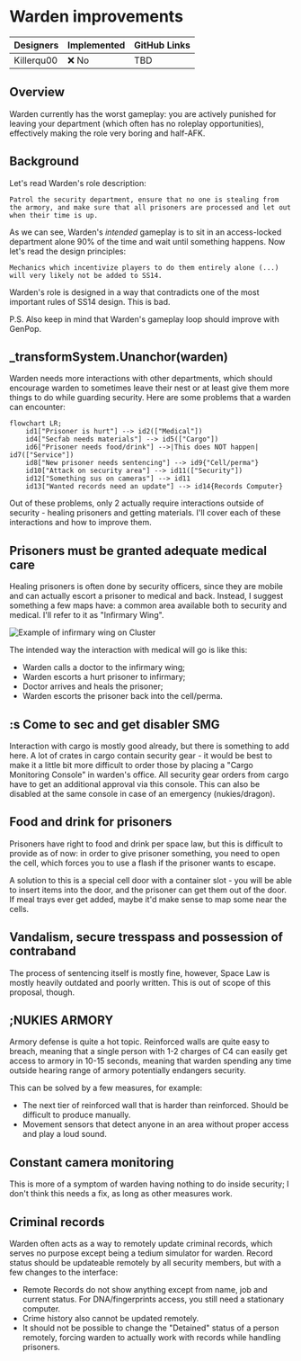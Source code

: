 # Warden improvements

| Designers | Implemented | GitHub Links |
|---|---|---|
| Killerqu00 | :x: No | TBD |

## Overview

Warden currently has the worst gameplay: you are actively punished for leaving your department (which often has no roleplay opportunities), effectively making the role very boring and half-AFK.

## Background

Let's read Warden's role description:
```admonish quote
Patrol the security department, ensure that no one is stealing from the armory, and make sure that all prisoners are processed and let out when their time is up.
```
As we can see, Warden's *intended* gameplay is to sit in an access-locked department alone 90% of the time and wait until something happens. Now let's read the design principles:
```admonish quote
Mechanics which incentivize players to do them entirely alone (...) will very likely not be added to SS14.
```
Warden's role is designed in a way that contradicts one of the most important rules of SS14 design. This is bad.

P.S. Also keep in mind that Warden's gameplay loop should improve with GenPop.

## _transformSystem.Unanchor(warden)

Warden needs more interactions with other departments, which should encourage warden to sometimes leave their nest or at least give them more things to do while guarding security.
Here are some problems that a warden can encounter:
```mermaid
flowchart LR;
    id1["Prisoner is hurt"] --> id2(["Medical"])
    id4["Secfab needs materials"] --> id5(["Cargo"])
    id6["Prisoner needs food/drink"] -->|This does NOT happen| id7(["Service"])
    id8["New prisoner needs sentencing"] --> id9{"Cell/perma"}
    id10["Attack on security area"] --> id11(["Security"])
    id12["Something sus on cameras"] --> id11
    id13["Wanted records need an update"] --> id14{Records Computer}
```
Out of these problems, only 2 actually require interactions outside of security - healing prisoners and getting materials.
I'll cover each of these interactions and how to improve them.

## Prisoners must be granted adequate medical care
Healing prisoners is often done by security officers, since they are mobile and can actually escort a prisoner to medical and back. Instead, I suggest something a few maps have: a common area available both to security and medical. I'll refer to it as "Infirmary Wing".

![Example of infirmary wing on Cluster](https://i.imgur.com/PGeTpOy.png)

The intended way the interaction with medical will go is like this:
- Warden calls a doctor to the infirmary wing;
- Warden escorts a hurt prisoner to infirmary;
- Doctor arrives and heals the prisoner;
- Warden escorts the prisoner back into the cell/perma.

## :s Come to sec and get disabler SMG
Interaction with cargo is mostly good already, but there is something to add here. A lot of crates in cargo contain security gear - it would be best to make it a little bit more difficult to order those by placing a "Cargo Monitoring Console" in warden's office. All security gear orders from cargo have to get an additional approval via this console. This can also be disabled at the same console in case of an emergency (nukies/dragon).

## Food and drink for prisoners
Prisoners have right to food and drink per space law, but this is difficult to provide as of now: in order to give prisoner something, you need to open the cell, which forces you to use a flash if the prisoner wants to escape.

A solution to this is a special cell door with a container slot - you will be able to insert items into the door, and the prisoner can get them out of the door. If meal trays ever get added, maybe it'd make sense to map some near the cells.

## Vandalism, secure tresspass and possession of contraband
The process of sentencing itself is mostly fine, however, Space Law is mostly heavily outdated and poorly written. This is out of scope of this proposal, though.

## ;NUKIES ARMORY
Armory defense is quite a hot topic. Reinforced walls are quite easy to breach, meaning that a single person with 1-2 charges of C4 can easily get access to armory in 10-15 seconds, meaning that warden spending any time outside hearing range of armory potentially endangers security.

This can be solved by a few measures, for example:
- The next tier of reinforced wall that is harder than reinforced. Should be difficult to produce manually.
- Movement sensors that detect anyone in an area without proper access and play a loud sound.

## Constant camera monitoring
This is more of a symptom of warden having nothing to do inside security; I don't think this needs a fix, as long as other measures work.

## Criminal records
Warden often acts as a way to remotely update criminal records, which serves no purpose except being a tedium simulator for warden.
Record status should be updateable remotely by all security members, but with a few changes to the interface:
- Remote Records do not show anything except from name, job and current status. For DNA/fingerprints access, you still need a stationary computer.
- Crime history also cannot be updated remotely.
- It should not be possible to change the "Detained" status of a person remotely, forcing warden to actually work with records while handling prisoners.